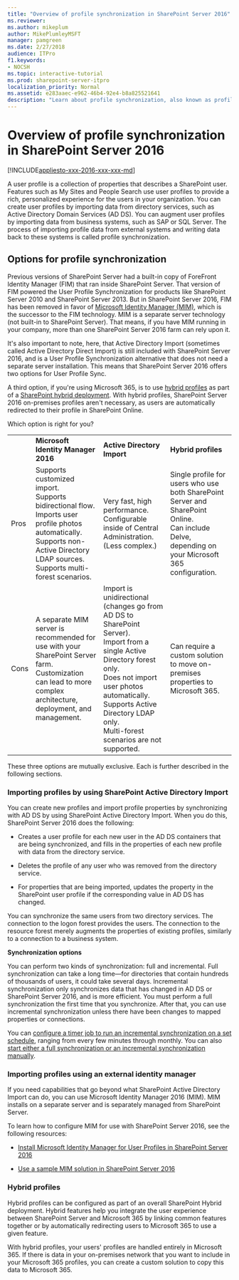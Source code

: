 ```yaml
---
title: "Overview of profile synchronization in SharePoint Server 2016"
ms.reviewer: 
ms.author: mikeplum
author: MikePlumleyMSFT
manager: pamgreen
ms.date: 2/27/2018
audience: ITPro
f1.keywords:
- NOCSH
ms.topic: interactive-tutorial
ms.prod: sharepoint-server-itpro
localization_priority: Normal
ms.assetid: e283aaec-e962-46b4-92e4-b8a825521641
description: "Learn about profile synchronization, also known as profile sync,in SharePoint Server 2016."
---
```


# Overview of profile synchronization in SharePoint Server 2016

[!INCLUDE[appliesto-xxx-2016-xxx-xxx-md](../includes/appliesto-xxx-2016-xxx-xxx-md.md)] 
  
A user profile is a collection of properties that describes a SharePoint user. Features such as My Sites and People Search use user profiles to provide a rich, personalized experience for the users in your organization. You can create user profiles by importing data from directory services, such as Active Directory Domain Services (AD DS). You can augment user profiles by importing data from business systems, such as SAP or SQL Server. The process of importing profile data from external systems and writing data back to these systems is called profile synchronization.
  
## Options for profile synchronization

Previous versions of SharePoint Server had a built-in copy of ForeFront Identity Manager (FIM) that ran inside SharePoint Server. That version of FIM powered the User Profile Synchronization for products like SharePoint Server 2010 and SharePoint Server 2013. But in SharePoint Server 2016, FIM has been removed in favor of [Microsoft Identity Manager (MIM)](https://go.microsoft.com/fwlink/?LinkId=760650), which is the successor to the FIM technology. MIM is a separate server technology (not built-in to SharePoint Server). That means, if you have MIM running in your company, more than one SharePoint Server 2016 farm can rely upon it. 
  
It's also important to note, here, that Active Directory Import (sometimes called Active Directory Direct Import) is still included with SharePoint Server 2016, and is a User Profile Synchronization alternative that does not need a separate server installation. This means that SharePoint Server 2016 offers two options for User Profile Sync.
  
A third option, if you're using Microsoft 365, is to use [hybrid profiles](https://go.microsoft.com/fwlink/p/?LinkID=746962) as part of a [SharePoint hybrid deployment](https://go.microsoft.com/fwlink/p/?LinkID=746868). With hybrid profiles, SharePoint Server 2016 on-premises profiles aren't necessary, as users are automatically redirected to their profile in SharePoint Online.
  
Which option is right for you?
  
|||||
|:-----|:-----|:-----|:-----|
||**Microsoft Identity Manager 2016** <br/> |**Active Directory Import** <br/> |**Hybrid profiles** <br/> |
|Pros  <br/> | Supports customized import.  <br/>  Supports bidirectional flow.  <br/>  Imports user profile photos automatically.  <br/>  Supports non-Active Directory LDAP sources.  <br/>  Supports multi-forest scenarios.  <br/> | Very fast, high performance.  <br/>  Configurable inside of Central Administration. (Less complex.)  <br/> | Single profile for users who use both SharePoint Server and SharePoint Online.  <br/>  Can include Delve, depending on your Microsoft 365 configuration.  <br/> |
|Cons  <br/> | A separate MIM server is recommended for use with your SharePoint Server farm.  <br/>  Customization can lead to more complex architecture, deployment, and management.  <br/> | Import is unidirectional (changes go from AD DS to SharePoint Server).  <br/>  Import from a single Active Directory forest only.  <br/>  Does not import user photos automatically.  <br/>  Supports Active Directory LDAP only.  <br/>  Multi-forest scenarios are not supported.  <br/> | Can require a custom solution to move on-premises properties to Microsoft 365.  <br/> |
   
These three options are mutually exclusive. Each is further described in the following sections.
  
### Importing profiles by using SharePoint Active Directory Import
<a name="importDS"> </a>

You can create new profiles and import profile properties by synchronizing with AD DS by using SharePoint Active Directory Import. When you do this, SharePoint Server 2016 does the following:
  
- Creates a user profile for each new user in the AD DS containers that are being synchronized, and fills in the properties of each new profile with data from the directory service.
    
- Deletes the profile of any user who was removed from the directory service.
    
- For properties that are being imported, updates the property in the SharePoint user profile if the corresponding value in AD DS has changed.
    
You can synchronize the same users from two directory services. The connection to the logon forest provides the users. The connection to the resource forest merely augments the properties of existing profiles, similarly to a connection to a business system.
  
 **Synchronization options**
  
You can perform two kinds of synchronization: full and incremental. Full synchronization can take a long time—for directories that contain hundreds of thousands of users, it could take several days. Incremental synchronization only synchronizes data that has changed in AD DS or SharePoint Server 2016, and is more efficient. You must perform a full synchronization the first time that you synchronize. After that, you can use incremental synchronization unless there have been changes to mapped properties or connections.
  
You can [configure a timer job to run an incremental synchronization on a set schedule](schedule-profile-synchronization.md), ranging from every few minutes through monthly. You can also [start either a full synchronization or an incremental synchronization manually](start-profile-synchronization-manually.md).
  
### Importing profiles using an external identity manager
<a name="MIM"> </a>

If you need capabilities that go beyond what SharePoint Active Directory Import can do, you can use Microsoft Identity Manager 2016 (MIM). MIM installs on a separate server and is separately managed from SharePoint Server.
  
To learn how to configure MIM for use with SharePoint Server 2016, see the following resources:
  
- [Install Microsoft Identity Manager for User Profiles in SharePoint Server 2016](install-microsoft-identity-manager-for-user-profiles-in-sharepoint-server-2016.md)
    
- [Use a sample MIM solution in SharePoint Server 2016](use-a-sample-mim-solution-in-sharepoint-server-2016.md)
    
### Hybrid profiles
<a name="MIM"> </a>

Hybrid profiles can be configured as part of an overall SharePoint Hybrid deployment. Hybrid features help you integrate the user experience between SharePoint Server and Microsoft 365 by linking common features together or by automatically redirecting users to Microsoft 365 to use a given feature.
  
With hybrid profiles, your users' profiles are handled entirely in Microsoft 365. If there is data in your on-premises network that you want to include in your Microsoft 365 profiles, you can create a custom solution to copy this data to Microsoft 365.
  

